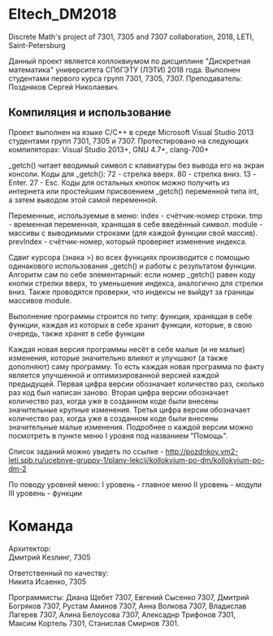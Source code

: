 # Eltech_DM2018
Discrete Math's project of 7301, 7305 and 7307 collaboration, 2018, LETI, Saint-Petersburg

Данный проект является коллоквиумом по дисциплине "Дискретная математика" университета СПбГЭТУ (ЛЭТИ) 2018 года. Выполнен студентами первого курса групп 7301, 7305, 7307.
Преподаватель: Поздняков Сергей Николаевич.

## Компиляция и использование

Проект выполнен на языке С/С++ в среде Microsoft Visual Studio 2013 студентами групп 7301, 7305 и 7307.
Протестировано на следующих компиляторах: Visual Studio 2013+, GNU 4.7+, clang-700+

_getch() читает вводимый символ с клавиатуры без вывода его на экран консоли.
Коды для _getch():
 72 - стрелка вверх.
 80 - стрелка вниз.
 13 - Enter.
 27 - Esc.
Коды для остальных кнопок можно получить из интернета или простейшим присвоением _getch() переменной типа int, а затем выводом этой самой переменной.
 
Переменные, используемые в меню:
 index - счётчик-номер строки.
 tmp - временная переменная, хранящая в себе введённый символ.
 module - массивы с выводимыми строками (для каждой функции свой массив).
 prevIndex - счётчик-номер, который проверяет изменение индекса.
 
Сдвиг курсора (знака >) во всех функциях производится с помощью одинакового использования _getch() и работы с результатом функции.
Алгоритм сам по себе элементарный: если номер _getch() равен коду кнопки стрелки вверх, то уменьшение индекса, аналогично для стрелки вниз.
Также проводятся проверки, что индексы не выйдут за границы массивов module.

Выполнение программы строится по типу: функция, хранящая в себе функции, каждая из которых в себе хранит функции, которые, в свою очередь, также хранят в себе функции

Каждая новая версия программы несёт в себе малые (и не малые) изменения, которые значительно влияют и улучшают (а также дополняют) саму программу.
То есть каждая новая программа по факту является улучшенной и оптимизированной версией каждой предыдущей. 
Первая цифра версии обозначает количество раз, сколько раз код был написан заново.
Вторая цифра версии обозначает количество раз, когда уже в созданном коде были внесены значительные крупные изменения.
Третья цифра версии обозначает количество раз, когда уже в созданном коде были внесены значительные малые изменения.
Подробнее о каждой версии можно посмотреть в пункте меню I уровня под названием "Помощь".

Список заданий можно увидеть по ссылке - http://pozdnkov.vm2-leti.spb.ru/ucebnye-gruppy-1/plany-lekcij/kollokvium-po-dm/kollokvium-po-dm-2

По поводу уровней меню:
 I уровень - главное меню
 II уровень - модули
 III уровень - функции

# Команда
Архитектор:                         
Дмитрий Кезлинг, 7305               
		                                  
Ответственный по качеству:            
Никита Исаенко,  7305               

Программисты:
Диана Щебет 7307,
Евгений Сысенко 7307,
Дмитрий Богряков 7307,
Рустам Аминов 7307,
Анна Волкова 7307,
Владислав Лагерев 7307,
Алина Белоусова 7307,
Алексаднр Трифонов 7301,
Максим Кортель 7301,
Станислав Смирнов 7301.
